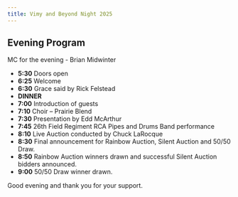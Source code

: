 ```yaml
---
title: Vimy and Beyond Night 2025
---
```


## Evening Program

MC for the evening - Brian Midwinter

- **5:30**  Doors open
- **6:25**  Welcome
- **6:30**  Grace said by Rick Felstead
- **DINNER**
- **7:00**  Introduction of guests
- **7:10**  Choir – Prairie Blend
- **7:30**  Presentation by Edd McArthur
- **7:45**  26th Field Regiment RCA Pipes and Drums Band performance
- **8:10**  Live Auction conducted by Chuck LaRocque
- **8:30**  Final announcement for Rainbow Auction, Silent Auction and 50/50 Draw.
- **8:50**  Rainbow Auction winners drawn and successful Silent Auction bidders announced.
- **9:00**  50/50 Draw winner drawn.

Good evening and thank you for your support.
